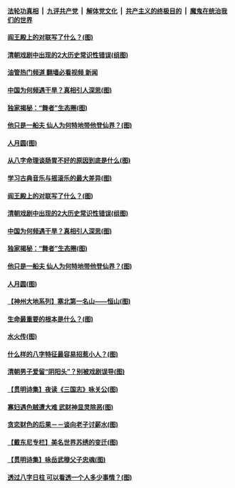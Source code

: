 ####  [法轮功真相](../../../../basic/blob/master/README.md?t=10140801) &nbsp;|&nbsp; [九评共产党](../../../../9ping.md/blob/master/README.md?t=10140801) &nbsp;|&nbsp; [解体党文化](../../../../jtdwh.md/blob/master/README.md?t=10140801)  &nbsp;|&nbsp; [共产主义的终极目的](../../../../gczydzjmd.md/blob/master/README.md?t=10140801) &nbsp;|&nbsp; [魔鬼在统治我们的世界](../../../../mgztzwmdsj.md/blob/master/README.md?t=10140801) 

#### [阎王殿上的对联写了什么？(图)](../pages/p7/1018758.md?t=10140801) 

#### [清朝戏剧中出现的2大历史常识性错误(组图)](../pages/p7/1018958.md?t=10140801) 

#### [油管热门频道 翻墙必看视频 新闻](http://209.250.226.216:81/youtube.html?10140801)

#### [中国为何频遇干旱？真相引人深思(图)](../pages/p7/1018734.md?t=10140801) 

#### [独家揭秘：“舞者”生态圈(图)](../pages/p7/1018694.md?t=10140801) 

#### [他只是一船夫 仙人为何特地带他登仙界？﻿(图)](../pages/p7/1018823.md?t=10140801) 

#### [人月圆(图)](../pages/p7/1018811.md?t=10140801) 

#### [从八字命理谈肠胃不好的原因到底是什么(图)](../pages/p7/1017994.md?t=10140801) 

#### [学习古典音乐与摇滚乐的最大差异(图)](../pages/p7/1018698.md?t=10140801) 

#### [阎王殿上的对联写了什么？(图)](../pages/p7/1018758.md?t=10140801) 

#### [清朝戏剧中出现的2大历史常识性错误(组图)](../pages/p7/1018958.md?t=10140801) 

#### [中国为何频遇干旱？真相引人深思(图)](../pages/p7/1018734.md?t=10140801) 

#### [独家揭秘：“舞者”生态圈(图)](../pages/p7/1018694.md?t=10140801) 

#### [他只是一船夫 仙人为何特地带他登仙界？﻿(图)](../pages/p7/1018823.md?t=10140801) 

#### [人月圆(图)](../pages/p7/1018811.md?t=10140801) 

#### [【神州大地系列】塞北第一名山——恒山(图)](../pages/p7/1018639.md?t=10140801) 

#### [生命最重要的根本是什么？(图)](../pages/p7/1018732.md?t=10140801) 

#### [水火传(图)](../pages/p7/1018692.md?t=10140801) 

#### [什么样的八字特征最容易招惹小人？(图)](../pages/p7/1018000.md?t=10140801) 

#### [清朝男子爱留“阴阳头”？别被戏剧误导(图)](../pages/p7/1018537.md?t=10140801) 

#### [【贯明诗集】夜读《三国志》咏关公(图)](../pages/p7/1018448.md?t=10140801) 

#### [寡妇遇色贼遭大难 武财神显灵除恶(图)](../pages/p7/1018665.md?t=10140801) 

#### [贪恋财色的后果－－谈向老子讨薪水(图)](../pages/p7/1018527.md?t=10140801) 

#### [【戴东尼专栏】美名世界苏绣的变迁(图)](../pages/p7/1012796.md?t=10140801) 

#### [【贯明诗集】咏岳武穆父子忠魂(图)](../pages/p7/1018447.md?t=10140801) 


#### [透过八字日柱 可以看透一个人多少事情？(图)](../pages/p7/1018057.md?t=10140801) 

<img src='http://gfw-breaker.win/goodnews/indexes/p7.md' width='0px' height='0px'/>

